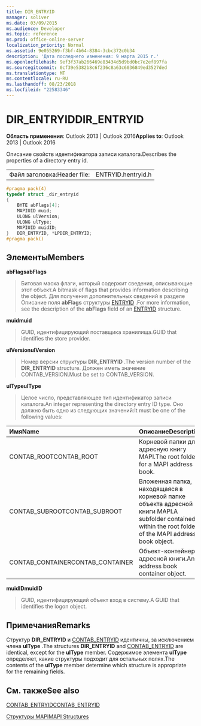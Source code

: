 ```yaml
---
title: DIR_ENTRYID
manager: soliver
ms.date: 03/09/2015
ms.audience: Developer
ms.topic: reference
ms.prod: office-online-server
localization_priority: Normal
ms.assetid: 9e055269-f3bf-4b64-8384-3cbc372c0b34
description: 'Дата последнего изменения: 9 марта 2015 г.'
ms.openlocfilehash: 9ef3f37ab266469e83434d5d9bd0bc7e2ef897fa
ms.sourcegitcommit: 0cf39e5382b8c6f236c8a63c6036849ed3527ded
ms.translationtype: MT
ms.contentlocale: ru-RU
ms.lasthandoff: 08/23/2018
ms.locfileid: "22583346"
---
```

# <a name="direntryid"></a><span data-ttu-id="a05a9-103">DIR_ENTRYID</span><span class="sxs-lookup"><span data-stu-id="a05a9-103">DIR_ENTRYID</span></span>

  
  
<span data-ttu-id="a05a9-104">**Область применения**: Outlook 2013 | Outlook 2016</span><span class="sxs-lookup"><span data-stu-id="a05a9-104">**Applies to**: Outlook 2013 | Outlook 2016</span></span> 
  
<span data-ttu-id="a05a9-105">Описание свойств идентификатора записи каталога.</span><span class="sxs-lookup"><span data-stu-id="a05a9-105">Describes the properties of a directory entry id.</span></span>
  
|||
|:-----|:-----|
|<span data-ttu-id="a05a9-106">Файл заголовка:</span><span class="sxs-lookup"><span data-stu-id="a05a9-106">Header file:</span></span>  <br/> |<span data-ttu-id="a05a9-107">ENTRYID.h</span><span class="sxs-lookup"><span data-stu-id="a05a9-107">entryid.h</span></span>  <br/> |
   
```cpp
#pragma pack(4)
typedef struct _dir_entryid
{
    BYTE abFlags[4]; 
    MAPIUID muid; 
    ULONG ulVersion; 
    ULONG ulType; 
    MAPIUID muidID; 
}   DIR_ENTRYID, *LPDIR_ENTRYID; 
#pragma pack()
```

## <a name="members"></a><span data-ttu-id="a05a9-108">Элементы</span><span class="sxs-lookup"><span data-stu-id="a05a9-108">Members</span></span>

 <span data-ttu-id="a05a9-109">**abFlags**</span><span class="sxs-lookup"><span data-stu-id="a05a9-109">**abFlags**</span></span>
  
> <span data-ttu-id="a05a9-110">Битовая маска флаги, который содержит сведения, описывающие этот объект.</span><span class="sxs-lookup"><span data-stu-id="a05a9-110">A bitmask of flags that provides information describing the object.</span></span> <span data-ttu-id="a05a9-111">Для получения дополнительных сведений в разделе Описание поля **abFlags** структуры [ENTRYID](entryid.md) .</span><span class="sxs-lookup"><span data-stu-id="a05a9-111">For more information, see the description of the **abFlags** field of an [ENTRYID](entryid.md) structure.</span></span> 
    
 <span data-ttu-id="a05a9-112">**muid**</span><span class="sxs-lookup"><span data-stu-id="a05a9-112">**muid**</span></span>
  
> <span data-ttu-id="a05a9-113">GUID, идентифицирующий поставщика хранилища.</span><span class="sxs-lookup"><span data-stu-id="a05a9-113">GUID that identifies the store provider.</span></span>
    
 <span data-ttu-id="a05a9-114">**ulVersion**</span><span class="sxs-lookup"><span data-stu-id="a05a9-114">**ulVersion**</span></span>
  
> <span data-ttu-id="a05a9-115">Номер версии структуры **DIR_ENTRYID** .</span><span class="sxs-lookup"><span data-stu-id="a05a9-115">The version number of the **DIR_ENTRYID** structure.</span></span> <span data-ttu-id="a05a9-116">Должен иметь значение CONTAB_VERSION.</span><span class="sxs-lookup"><span data-stu-id="a05a9-116">Must be set to CONTAB_VERSION.</span></span> 
    
 <span data-ttu-id="a05a9-117">**ulType**</span><span class="sxs-lookup"><span data-stu-id="a05a9-117">**ulType**</span></span>
  
> <span data-ttu-id="a05a9-118">Целое число, представляющее тип идентификатор записи каталога.</span><span class="sxs-lookup"><span data-stu-id="a05a9-118">An integer representing the directory entry ID type.</span></span> <span data-ttu-id="a05a9-119">Оно должно быть одно из следующих значений:</span><span class="sxs-lookup"><span data-stu-id="a05a9-119">It must be one of the following values:</span></span>
    
|<span data-ttu-id="a05a9-120">**Имя**</span><span class="sxs-lookup"><span data-stu-id="a05a9-120">**Name**</span></span>|<span data-ttu-id="a05a9-121">**Описание**</span><span class="sxs-lookup"><span data-stu-id="a05a9-121">**Description**</span></span>|
|:-----|:-----|
|<span data-ttu-id="a05a9-122">CONTAB_ROOT</span><span class="sxs-lookup"><span data-stu-id="a05a9-122">CONTAB_ROOT</span></span>  <br/> |<span data-ttu-id="a05a9-123">Корневой папки для адресную книгу MAPI.</span><span class="sxs-lookup"><span data-stu-id="a05a9-123">The root folder for a MAPI address book.</span></span>  <br/> |
|<span data-ttu-id="a05a9-124">CONTAB_SUBROOT</span><span class="sxs-lookup"><span data-stu-id="a05a9-124">CONTAB_SUBROOT</span></span>  <br/> |<span data-ttu-id="a05a9-125">Вложенная папка, находящаяся в корневой папке объекта адресной книги MAPI.</span><span class="sxs-lookup"><span data-stu-id="a05a9-125">A subfolder contained within the root folder of the MAPI address book object.</span></span>  <br/> |
|<span data-ttu-id="a05a9-126">CONTAB_CONTAINER</span><span class="sxs-lookup"><span data-stu-id="a05a9-126">CONTAB_CONTAINER</span></span>  <br/> |<span data-ttu-id="a05a9-127">Объект-контейнер адресной книги.</span><span class="sxs-lookup"><span data-stu-id="a05a9-127">An address book container object.</span></span>  <br/> |
   
 <span data-ttu-id="a05a9-128">**muidID**</span><span class="sxs-lookup"><span data-stu-id="a05a9-128">**muidID**</span></span>
  
> <span data-ttu-id="a05a9-129">GUID, идентифицирующий объект вход в систему.</span><span class="sxs-lookup"><span data-stu-id="a05a9-129">A GUID that identifies the logon object.</span></span>
    
## <a name="remarks"></a><span data-ttu-id="a05a9-130">Примечания</span><span class="sxs-lookup"><span data-stu-id="a05a9-130">Remarks</span></span>

<span data-ttu-id="a05a9-131">Структур **DIR_ENTRYID** и [CONTAB_ENTRYID](contab_entryid.md) идентичны, за исключением члена **ulType** .</span><span class="sxs-lookup"><span data-stu-id="a05a9-131">The structures **DIR_ENTRYID** and [CONTAB_ENTRYID](contab_entryid.md) are identical, except for the **ulType** member.</span></span> <span data-ttu-id="a05a9-132">Содержимое элемента **ulType** определяет, какие структуры подходит для остальных полях.</span><span class="sxs-lookup"><span data-stu-id="a05a9-132">The contents of the **ulType** member determine which structure is appropriate for the remaining fields.</span></span> 
  
## <a name="see-also"></a><span data-ttu-id="a05a9-133">См. также</span><span class="sxs-lookup"><span data-stu-id="a05a9-133">See also</span></span>



[<span data-ttu-id="a05a9-134">CONTAB_ENTRYID</span><span class="sxs-lookup"><span data-stu-id="a05a9-134">CONTAB_ENTRYID</span></span>](contab_entryid.md)


[<span data-ttu-id="a05a9-135">Структуры MAPI</span><span class="sxs-lookup"><span data-stu-id="a05a9-135">MAPI Structures</span></span>](mapi-structures.md)

